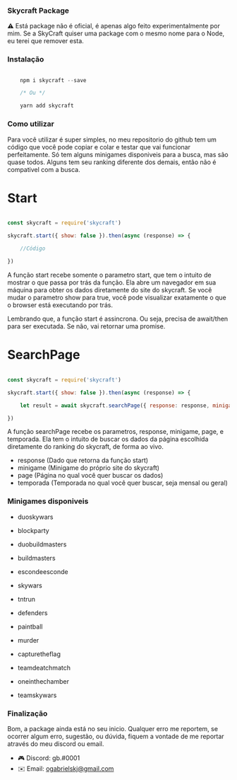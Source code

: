 ### Skycraft Package

⚠️ Está package não é oficial, é apenas algo feito experimentalmente por mim. Se a SkyCraft quiser uma package com o mesmo nome para o Node, eu terei que remover esta.

### Instalação

```js

    npm i skycraft --save 

    /* Ou */

    yarn add skycraft

```

### Como utilizar

Para você utilizar é super simples, no meu repositorio do github tem um código que você pode copiar e colar e testar que vai funcionar perfeitamente. Só tem alguns minigames disponiveis para a busca, mas são quase todos. Alguns tem seu ranking diferente dos demais, então não é compativel com a busca.

# Start 

```js

const skycraft = require('skycraft')

skycraft.start({ show: false }).then(async (response) => {

    //Código

})

```

A função start recebe somente o parametro start, que tem o intuito de mostrar o que passa por trás da função. Ela abre um navegador em sua máquina para obter os dados diretamente do site do skycraft. Se você mudar o parametro show para true, você pode visualizar exatamente o que o browser está executando por trás.

Lembrando que, a função start é assincrona. Ou seja, precisa de await/then para ser executada. Se não, vai retornar uma promise.

# SearchPage 

```js

const skycraft = require('skycraft')

skycraft.start({ show: false }).then(async (response) => {

    let result = await skycraft.searchPage({ response: response, minigame: 'blockparty', page: 1, temporada: 'mensal' })

})

```

A função searchPage recebe os parametros, response, minigame, page, e temporada. Ela tem o intuito de buscar os dados da página escolhida diretamente do ranking do skycraft, de forma ao vivo. 

- response (Dado que retorna da função start)
- minigame (Minigame do próprio site do skycraft)
- page (Página no qual você quer buscar os dados)
- temporada (Temporada no qual você quer buscar, seja mensal ou geral)

### Minigames disponiveis

- duoskywars

- blockparty

- duobuildmasters

- buildmasters

- escondeesconde

- skywars

- tntrun

- defenders

- paintball

- murder

- capturetheflag

- teamdeatchmatch

- oneinthechamber

- teamskywars

### Finalização

Bom, a package ainda está no seu inicio. Qualquer erro me reportem, se ocorrer algum erro, sugestão, ou dúvida, fiquem a vontade de me reportar através do meu discord ou email.

- 🎮 Discord: gb.#0001
- ✉️ Email: ogabrielskj@gmail.com